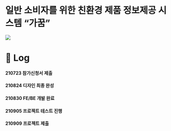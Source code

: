 # 일반 소비자를 위한 친환경 제품 정보제공 시스템 “가꿈” 
<img src="https://www.notion.so/image/https%3A%2F%2Fs3-us-west-2.amazonaws.com%2Fsecure.notion-static.com%2Fff771cf0-3121-4d78-a7be-8ad4cbb981b7%2F%ED%99%94%EB%A9%B4.png?table=block&id=64a9e63c-b566-4a40-b97f-a89916f0f8b2&spaceId=5ed0755e-5067-4c9a-8811-fcf0a1e2193e&width=2000&userId=a846a7ff-bb6e-42d6-b9f5-62d2265b38de&cache=v2">


# 📅 Log
#### 210723 참가신청서 제출
#### 210824 디자인 최종 완성
#### 210830 FE/BE 개발 완료
#### 210905 프로젝트 테스트 진행
#### 210909 프로젝트 제출

